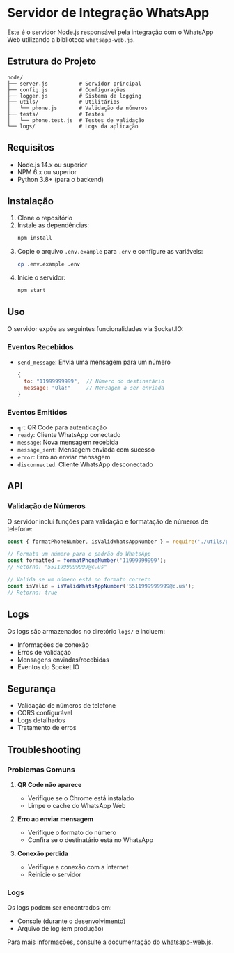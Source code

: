 # Servidor de Integração WhatsApp

Este é o servidor Node.js responsável pela integração com o WhatsApp Web utilizando a biblioteca `whatsapp-web.js`.

## Estrutura do Projeto

```
node/
├── server.js          # Servidor principal
├── config.js          # Configurações
├── logger.js          # Sistema de logging
├── utils/             # Utilitários
│   └── phone.js       # Validação de números
├── tests/             # Testes
│   └── phone.test.js  # Testes de validação
└── logs/              # Logs da aplicação
```

## Requisitos

- Node.js 14.x ou superior
- NPM 6.x ou superior
- Python 3.8+ (para o backend)

## Instalação

1. Clone o repositório
2. Instale as dependências:
   ```bash
   npm install
   ```
3. Copie o arquivo `.env.example` para `.env` e configure as variáveis:
   ```bash
   cp .env.example .env
   ```
4. Inicie o servidor:
   ```bash
   npm start
   ```

## Uso

O servidor expõe as seguintes funcionalidades via Socket.IO:

### Eventos Recebidos

- `send_message`: Envia uma mensagem para um número
  ```javascript
  {
    to: "11999999999",  // Número do destinatário
    message: "Olá!"     // Mensagem a ser enviada
  }
  ```

### Eventos Emitidos

- `qr`: QR Code para autenticação
- `ready`: Cliente WhatsApp conectado
- `message`: Nova mensagem recebida
- `message_sent`: Mensagem enviada com sucesso
- `error`: Erro ao enviar mensagem
- `disconnected`: Cliente WhatsApp desconectado

## API

### Validação de Números

O servidor inclui funções para validação e formatação de números de telefone:

```javascript
const { formatPhoneNumber, isValidWhatsAppNumber } = require('./utils/phone');

// Formata um número para o padrão do WhatsApp
const formatted = formatPhoneNumber('11999999999');
// Retorna: "5511999999999@c.us"

// Valida se um número está no formato correto
const isValid = isValidWhatsAppNumber('5511999999999@c.us');
// Retorna: true
```

## Logs

Os logs são armazenados no diretório `logs/` e incluem:

- Informações de conexão
- Erros de validação
- Mensagens enviadas/recebidas
- Eventos do Socket.IO

## Segurança

- Validação de números de telefone
- CORS configurável
- Logs detalhados
- Tratamento de erros

## Troubleshooting

### Problemas Comuns

1. **QR Code não aparece**
   - Verifique se o Chrome está instalado
   - Limpe o cache do WhatsApp Web

2. **Erro ao enviar mensagem**
   - Verifique o formato do número
   - Confira se o destinatário está no WhatsApp

3. **Conexão perdida**
   - Verifique a conexão com a internet
   - Reinicie o servidor

### Logs

Os logs podem ser encontrados em:
- Console (durante o desenvolvimento)
- Arquivo de log (em produção)

Para mais informações, consulte a documentação do [whatsapp-web.js](https://github.com/pedroslopez/whatsapp-web.js). 